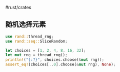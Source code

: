 #rust/crates 

## 随机选择元素

```rust
use rand::thread_rng;
use rand::seq::SliceRandom;

let choices = [1, 2, 4, 8, 16, 32];
let mut rng = thread_rng();
println!("{:?}", choices.choose(&mut rng));
assert_eq!(choices[..0].choose(&mut rng), None);
```